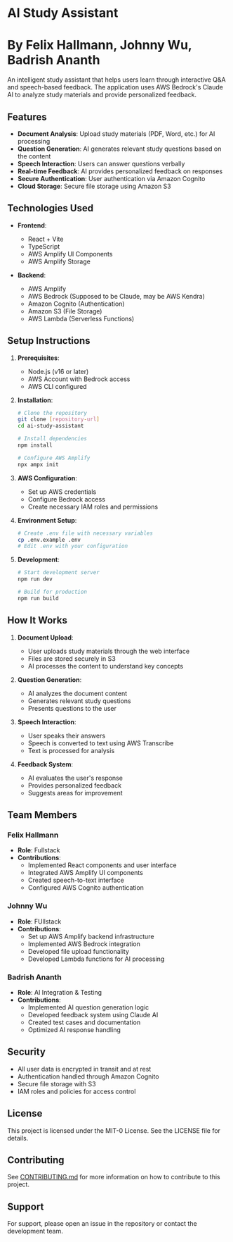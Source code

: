 # AI Study Assistant
# By Felix Hallmann, Johnny Wu, Badrish Ananth

An intelligent study assistant that helps users learn through interactive Q&A and speech-based feedback. The application uses AWS Bedrock's Claude AI to analyze study materials and provide personalized feedback.

## Features

- **Document Analysis**: Upload study materials (PDF, Word, etc.) for AI processing
- **Question Generation**: AI generates relevant study questions based on the content
- **Speech Interaction**: Users can answer questions verbally
- **Real-time Feedback**: AI provides personalized feedback on responses
- **Secure Authentication**: User authentication via Amazon Cognito
- **Cloud Storage**: Secure file storage using Amazon S3

## Technologies Used

- **Frontend**:
  - React + Vite
  - TypeScript
  - AWS Amplify UI Components
  - AWS Amplify Storage

- **Backend**:
  - AWS Amplify
  - AWS Bedrock (Supposed to be Claude, may be AWS Kendra)
  - Amazon Cognito (Authentication)
  - Amazon S3 (File Storage)
  - AWS Lambda (Serverless Functions)

## Setup Instructions

1. **Prerequisites**:
   - Node.js (v16 or later)
   - AWS Account with Bedrock access
   - AWS CLI configured

2. **Installation**:
   ```bash
   # Clone the repository
   git clone [repository-url]
   cd ai-study-assistant

   # Install dependencies
   npm install

   # Configure AWS Amplify
   npx ampx init
   ```

3. **AWS Configuration**:
   - Set up AWS credentials
   - Configure Bedrock access
   - Create necessary IAM roles and permissions

4. **Environment Setup**:
   ```bash
   # Create .env file with necessary variables
   cp .env.example .env
   # Edit .env with your configuration
   ```

5. **Development**:
   ```bash
   # Start development server
   npm run dev

   # Build for production
   npm run build
   ```

## How It Works

1. **Document Upload**:
   - User uploads study materials through the web interface
   - Files are stored securely in S3
   - AI processes the content to understand key concepts

2. **Question Generation**:
   - AI analyzes the document content
   - Generates relevant study questions
   - Presents questions to the user

3. **Speech Interaction**:
   - User speaks their answers
   - Speech is converted to text using AWS Transcribe
   - Text is processed for analysis

4. **Feedback System**:
   - AI evaluates the user's response
   - Provides personalized feedback
   - Suggests areas for improvement

## Team Members

### Felix Hallmann
- **Role**: Fullstack
- **Contributions**:
  - Implemented React components and user interface
  - Integrated AWS Amplify UI components
  - Created speech-to-text interface
  - Configured AWS Cognito authentication

### Johnny Wu
- **Role**: FUllstack
- **Contributions**:
  - Set up AWS Amplify backend infrastructure
  - Implemented AWS Bedrock integration
  - Developed file upload functionality
  - Developed Lambda functions for AI processing

### Badrish Ananth
- **Role**: AI Integration & Testing
- **Contributions**:
  - Implemented AI question generation logic
  - Developed feedback system using Claude AI
  - Created test cases and documentation
  - Optimized AI response handling

## Security

- All user data is encrypted in transit and at rest
- Authentication handled through Amazon Cognito
- Secure file storage with S3
- IAM roles and policies for access control

## License

This project is licensed under the MIT-0 License. See the LICENSE file for details.

## Contributing

See [CONTRIBUTING.md](CONTRIBUTING.md) for more information on how to contribute to this project.

## Support

For support, please open an issue in the repository or contact the development team.